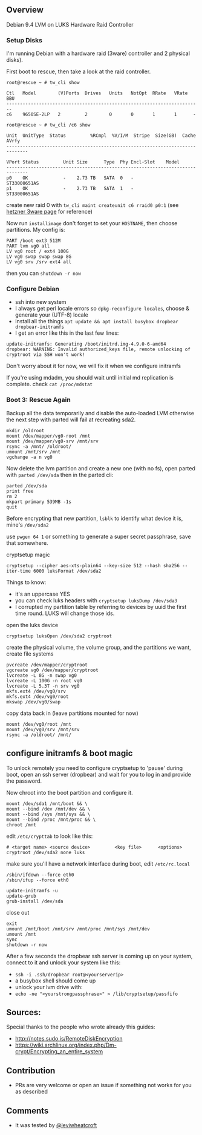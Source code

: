## Overview


Debian 9.4
LVM on LUKS
Hardware Raid Controller



### Setup Disks

I'm running Debian with a hardware raid (3ware) controller and 2 physical disks).

First boot to rescue, then take a look at the raid controller.
 
```
root@rescue ~ # tw_cli show

Ctl   Model        (V)Ports  Drives   Units   NotOpt  RRate   VRate  BBU
------------------------------------------------------------------------
c6    9650SE-2LP   2         2        0       0       1       1      -

root@rescue ~ # tw_cli /c6 show

Unit  UnitType  Status         %RCmpl  %V/I/M  Stripe  Size(GB)  Cache  AVrfy
------------------------------------------------------------------------------

VPort Status         Unit Size      Type  Phy Encl-Slot    Model
------------------------------------------------------------------------------
p0    OK             -    2.73 TB   SATA  0   -            ST33000651AS
p1    OK             -    2.73 TB   SATA  1   -            ST33000651AS
```

create new raid 0 with `tw_cli maint createunit c6 rraid0 p0:1` (see [hetzner 3ware page](https://wiki.hetzner.de/index.php/3Ware_RAID_Controller/en) for reference)

Now run `installimage` don't forget to set your `HOSTNAME`, then choose partitions. My config is:

```
PART /boot ext3 512M
PART lvm vg0 all
LV vg0 root / ext4 100G
LV vg0 swap swap swap 8G
LV vg0 srv /srv ext4 all
```

then you can `shutdown -r now`

### Configure Debian

- ssh into new system
- I always get perl locale errors so `dpkg-reconfigure locales`, choose & generate your (UTF-8) locale
- install all the things `apt update && apt install busybox dropbear dropbear-initramfs`
- I get an error like this in the last few lines:

```
update-initramfs: Generating /boot/initrd.img-4.9.0-6-amd64
dropbear: WARNING: Invalid authorized_keys file, remote unlocking of cryptroot via SSH won't work!
```

Don't worry about it for now, we will fix it when we configure initramfs

If you're using mdadm, you should wait until initial md replication is complete. check `cat /proc/mdstat`

### Boot 3: Rescue Again

Backup all the data temporarily and disable the auto-loaded LVM otherwise the next step with parted will fail at recreating sda2.

```
mkdir /oldroot
mount /dev/mapper/vg0-root /mnt
mount /dev/mapper/vg0-srv /mnt/srv
rsync -a /mnt/ /oldroot/
umount /mnt/srv /mnt
vgchange -a n vg0
```

Now delete the lvm partition and create a new one (with no fs), open parted with `parted /dev/sda` then in the parted cli:

```
parted /dev/sda
print free
rm 2
mkpart primary 539MB -1s
quit
```

Before encrypting that new partition, `lsblk` to identify what device it is, mine's `/dev/sda2`

use `pwgen 64 1` or something to generate a super secret passphrase, save that somewhere.

cryptsetup magic
```
cryptsetup --cipher aes-xts-plain64 --key-size 512 --hash sha256 --iter-time 6000 luksFormat /dev/sda2
```

Things to know:

 - it's an uppercase YES
 - you can check luks headers with `cryptsetup luksDump /dev/sda3`
 - I corrupted my partition table by referring to devices by uuid the first time round. LUKS will change those ids.


open the luks device
```
cryptsetup luksOpen /dev/sda2 cryptroot
```


create the physical volume, the volume group, and the partitions we want, create file systems
```
pvcreate /dev/mapper/cryptroot
vgcreate vg0 /dev/mapper/cryptroot
lvcreate -L 8G -n swap vg0
lvcreate -L 100G -n root vg0
lvcreate -L 5.3T -n srv vg0
mkfs.ext4 /dev/vg0/srv
mkfs.ext4 /dev/vg0/root
mkswap /dev/vg0/swap
```

copy data back in (leave partitions mounted for now)

```
mount /dev/vg0/root /mnt
mount /dev/vg0/srv /mnt/srv
rsync -a /oldroot/ /mnt/
```

## configure initramfs & boot magic


To unlock remotely you need to configure cryptsetup to 'pause' during boot, open an ssh server (dropbear) and wait for you to log in and provide the password.

Now chroot into the boot partition and configure it.

```
mount /dev/sda1 /mnt/boot && \
mount --bind /dev /mnt/dev && \
mount --bind /sys /mnt/sys && \
mount --bind /proc /mnt/proc && \
chroot /mnt
```

edit `/etc/crypttab` to look like this:

```
# <target name> <source device>         <key file>      <options>
cryptroot /dev/sda2 none luks
```

make sure you'll have a network interface during boot, edit `/etc/rc.local`

```
/sbin/ifdown --force eth0
/sbin/ifup --force eth0
```

```
update-initramfs -u
update-grub
grub-install /dev/sda
```



close out

```
exit
umount /mnt/boot /mnt/srv /mnt/proc /mnt/sys /mnt/dev
umount /mnt
sync
shutdown -r now
```


After a few seconds the dropbear ssh server is coming up on your system, connect to it and unlock your system like this:

- `ssh -i .ssh/dropbear root@<yourserverip>`
- a busybox shell should come up
- unlock your lvm drive with:
- `echo -ne "<yourstrongpassphrase>" > /lib/cryptsetup/passfifo`

## Sources:
Special thanks to the people who wrote already this guides:

- http://notes.sudo.is/RemoteDiskEncryption
- https://wiki.archlinux.org/index.php/Dm-crypt/Encrypting_an_entire_system

## Contribution

- PRs are very welcome or open an issue if something not works for you as described

## Comments
- It was tested by [@leviwheatcroft](https://github.com/leviwheatcroft)
